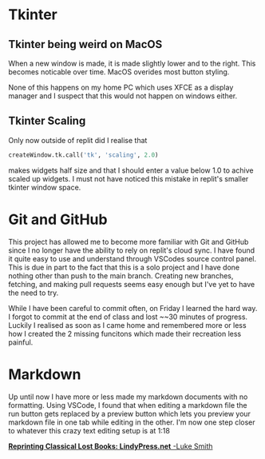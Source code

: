 # Tkinter
## Tkinter being weird on MacOS
When a new window is made, it is made slightly lower and to the right. This becomes noticable over time.
MacOS overides most button styling.

None of this happens on my home PC which uses XFCE as a display manager and I suspect that this would not happen on windows either.

## Tkinter Scaling
Only now outside of replit did I realise that 

```python
createWindow.tk.call('tk', 'scaling', 2.0)
```
 makes widgets half size and that I should enter a value below 1.0 to achive scaled up widgets. I must not have noticed this mistake in replit's smaller tkinter window space.

# Git and GitHub
This project has allowed me to become more familiar with Git and GitHub since I no longer have the ability to rely on replit's cloud sync. I have found it quite easy to use and understand through VSCodes source control panel. This is due in part to the fact that this is a solo project and I have done nothing other than push to the main branch. Creating new branches, fetching, and making pull requests seems easy enough but I've yet to have the need to try. 

While I have been careful to commit often, on Friday I learned the hard way. I forgot to commit at the end of class and lost ~~30 minutes of progress. Luckily I realised as soon as I came home and remembered more or less how I created the 2 missing funcitons which made their recreation less painful.

# Markdown
Up until now I have more or less made my markdown documents with no formatting. Using VSCode, I found that when editing a markdown file the run button gets replaced by a preview button which lets you preview your markdown file in one tab while editing in the other. I'm now one step closer to whatever this crazy text editing setup is at 1:18

[**Reprinting Classical Lost Books: LindyPress.net** -Luke Smith](https://youtu.be/49ASUFQgWZE)
